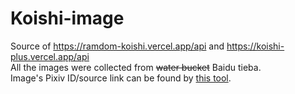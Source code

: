 # Koishi-image
Source of https://ramdom-koishi.vercel.app/api and https://koishi-plus.vercel.app/api    
All the images were collected from ~~water bucket~~ Baidu tieba.    
Image's Pixiv ID/source link can be found by [this tool](https://saucenao.com/).

